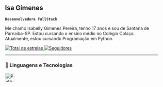 ## Isa Gimenes
**`Desenvolvedora FullStack`**

Me chamo Isabelly Gimenes Pereira, tenho 17 anos e sou de Santana de Parnaíba-SP. Estou cursando o ensino médio no Colégio Colaço. Atualmente, estou cursando Programação em Python. 

<p align="left">
    <a href="[README.md](https://github.com/isaGimenesP)">
        <img 
            alt="Total de estrelas" 
            title="Total de estrelas GitHub" 
            src="https://custom-icon-badges.demolab.com/github/stars/isaGimenesP?color=55960c&style=for-the-badge&labelColor=488207&logo=star&label=estrelas"
        />
    </a>
    <a href="https://github.com/isaGimenesP">
        <img 
            alt="Seguidores" 
            title="Me siga no GitHub" 
            src="https://custom-icon-badges.demolab.com/github/followers/isaGimenesP?color=236ad3&labelColor=1155ba&style=for-the-badge&logo=github&label=Seguidores&logoColor=white"
        />
    </a>
</p>

---

### 🤖 Linguagens e Tecnologias

<img 
    align="left" 
    alt="Python" 
    title="Python"
    width="30px" 
    style="padding-right: 10px;" 
    src="https://cdn.jsdelivr.net/gh/devicons/devicon@latest/icons/python/python-original.svg" 
/>

<br/>
<br/>
